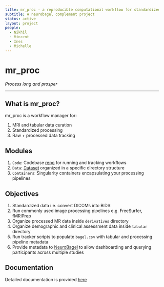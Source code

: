 ```yaml
---
title: mr_proc - a reproducible computational workflow for standardized data curation and processing pipelines 
subtitle: A neurobagel complement project
status: active
layout: project
people:
  - Nikhil
  - Vincent
  - Ines
  - Michelle
---
```


# mr_proc
*Process long and prosper*

---

## What is mr_proc? 

mr_proc is a workflow manager for:

1. MRI and tabular data curation
2. Standardized processing 
3. Raw + processed data tracking

## Modules

1. `Code`: Codebase [repo](code_org.md) for running and tracking workflows
2. `Data`: [Dataset](data_org.md) organized in a specific directory structure
3. `Containers`: Singularity containers encapsulating your processing pipelines


## Objectives
1. Standardized data i.e. convert DICOMs into BIDS
2. Run commonly used image processing pipelines e.g. FreeSurfer, fMRIPrep
3. Organize processed MR data inside `derivatives` directory
4. Organize demographic and clinical assessment data inside `tabular` directory
5. Run tracker scripts to populate `bagel.csv` with tabular and processing pipeline metadata
6. Provide metadata to [NeuroBagel](https://www.neurobagel.org/documentation/) to allow dashboarding and querying participants across multiple studies
    
## Documentation
Detailed documentation is provided [here](https://www.neurobagel.org/documentation/mr_proc/overview/)
